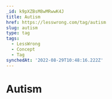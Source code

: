 ```yaml
---
_id: k9pXZBsM8wMRwwK4J
title: Autism
href: https://lesswrong.com/tag/autism
slug: autism
type: tag
tags:
  - LessWrong
  - Concept
  - Tag
synchedAt: '2022-08-29T10:48:16.222Z'
---
```

# Autism

